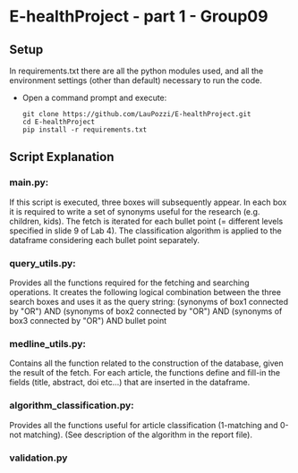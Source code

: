 # E-healthProject - part 1 - Group09

## Setup 
In requirements.txt there are all the python modules used, and all the 
environment settings (other than default) necessary to run the code. 
* Open a command prompt and execute:
    ```console
    git clone https://github.com/LauPozzi/E-healthProject.git
    cd E-healthProject
    pip install -r requirements.txt 
    ```

## Script Explanation 
### main.py:
If this script is executed, three boxes will subsequently appear. 
In each box it is required to write a set of synonyms useful for the research (e.g. children, kids).
The fetch is iterated for each bullet point (= different levels specified in slide 9 of Lab 4). 
The classification algorithm is applied to the dataframe considering each bullet point separately. 

### query_utils.py:
Provides all the functions required for the fetching and searching operations. 
It creates the following logical combination between the three search boxes and uses it as the query string:
(synonyms of box1 connected by "OR") AND (synonyms of box2 connected by "OR") AND (synonyms of box3 connected by "OR") AND bullet point

### medline_utils.py:
Contains all the function related to the construction of the database, given the result of the fetch. 
For each article, the functions define and fill-in the fields (title, abstract, doi etc...) that are inserted in the dataframe. 

### algorithm_classification.py: 
Provides all the functions useful for article classification (1-matching and 0-not matching).
(See description of the algorithm in the report file). 

### validation.py



